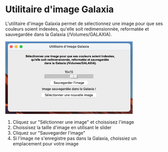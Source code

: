 # Utilitaire d'image Galaxia
L'utilitaire d'image Galaxia permet de sélectionnez une image pour que ses couleurs soient indexées, qu'elle soit redimensionnée, reformatée et sauvegardée dans la Galaxia (/Volumes/GALAXIA).


<img src="screenshot.png" width="400"></img>
1. Cliquez sur "Sélctionner une image" et choissisez l'image 
2. Choissisez la taille d'image en utilisant le slider
3. Cliquez sur "Sauvegarder l'image"
4. Si l'image ne s'enregistre pas dans la Galaxia, choissiez un emplacement pour votre image